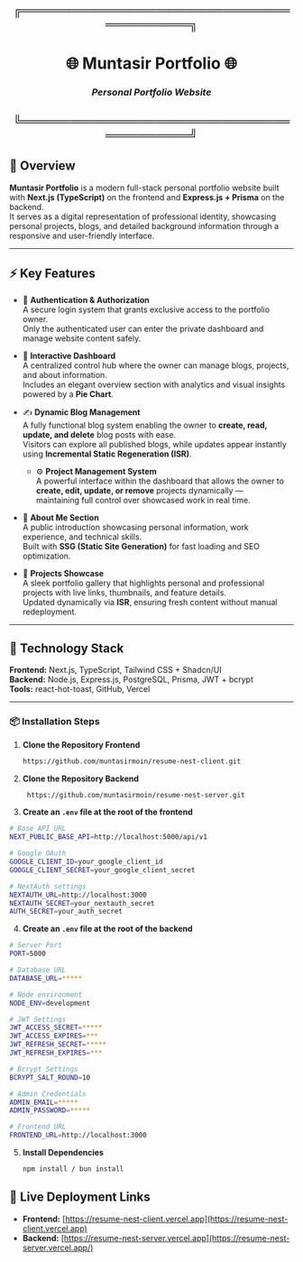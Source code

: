 <div align="center">

## ╔══════════════════════════════════════════╗

# 🌐 **Muntasir Portfolio** 🌐

### _Personal Portfolio Website_

## ╚══════════════════════════════════════════╝

</div>

## 🧭 Overview

**Muntasir Portfolio** is a modern full-stack personal portfolio website built with **Next.js (TypeScript)** on the frontend and **Express.js + Prisma** on the backend.  
It serves as a digital representation of professional identity, showcasing personal projects, blogs, and detailed background information through a responsive and user-friendly interface.

---

## ⚡ Key Features

- 🔐 **Authentication & Authorization**  
  A secure login system that grants exclusive access to the portfolio owner.  
  Only the authenticated user can enter the private dashboard and manage website content safely.

- 🧭 **Interactive Dashboard**  
  A centralized control hub where the owner can manage blogs, projects, and about information.  
  Includes an elegant overview section with analytics and visual insights powered by a **Pie Chart**.

- ✍️ **Dynamic Blog Management**  
  A fully functional blog system enabling the owner to **create, read, update, and delete** blog posts with ease.  
  Visitors can explore all published blogs, while updates appear instantly using **Incremental Static Regeneration (ISR)**.

  - ⚙️ **Project Management System**  
    A powerful interface within the dashboard that allows the owner to **create, edit, update, or remove** projects dynamically —  
    maintaining full control over showcased work in real time.

- 👤 **About Me Section**  
  A public introduction showcasing personal information, work experience, and technical skills.  
  Built with **SSG (Static Site Generation)** for fast loading and SEO optimization.

- 💼 **Projects Showcase**  
  A sleek portfolio gallery that highlights personal and professional projects with live links, thumbnails, and feature details.  
  Updated dynamically via **ISR**, ensuring fresh content without manual redeployment.

---

## 🧰 Technology Stack

**Frontend:** Next.js, TypeScript, Tailwind CSS + Shadcn/UI  
**Backend:** Node.js, Express.js, PostgreSQL, Prisma, JWT + bcrypt  
**Tools:** react-hot-toast, GitHub, Vercel

---

### 📦 Installation Steps

1. **Clone the Repository Frontend**

   ```bash
   https://github.com/muntasirmoin/resume-nest-client.git
   ```

2. **Clone the Repository Backend**

   ```bash
    https://github.com/muntasirmoin/resume-nest-server.git
   ```

3. **Create an `.env` file at the root of the frontend**

```bash
# Base API URL
NEXT_PUBLIC_BASE_API=http://localhost:5000/api/v1

# Google OAuth
GOOGLE_CLIENT_ID=your_google_client_id
GOOGLE_CLIENT_SECRET=your_google_client_secret

# NextAuth settings
NEXTAUTH_URL=http://localhost:3000
NEXTAUTH_SECRET=your_nextauth_secret
AUTH_SECRET=your_auth_secret
```

4.  **Create an `.env` file at the root of the backend**

```bash
# Server Port
PORT=5000

# Database URL
DATABASE_URL=*****

# Node environment
NODE_ENV=development

# JWT Settings
JWT_ACCESS_SECRET=*****
JWT_ACCESS_EXPIRES=***
JWT_REFRESH_SECRET=*****
JWT_REFRESH_EXPIRES=***

# Bcrypt Settings
BCRYPT_SALT_ROUND=10

# Admin Credentials
ADMIN_EMAIL=*****
ADMIN_PASSWORD=*****

# Frontend URL
FRONTEND_URL=http://localhost:3000

```

5. **Install Dependencies**

   ```bash
   npm install / bun install
   ```

## 🚀 Live Deployment Links

- **Frontend:** [https://resume-nest-client.vercel.app](https://resume-nest-client.vercel.app)
- **Backend:** [https://resume-nest-server.vercel.app](https://resume-nest-server.vercel.app/)
